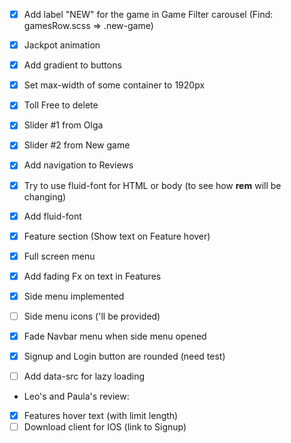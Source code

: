 -   [x] Add label "NEW" for the game in Game Filter carousel (Find: gamesRow.scss => .new-game)
-   [x] Jackpot animation
-   [x] Add gradient to buttons
-   [x] Set max-width of some container to 1920px
-   [x] Toll Free to delete
-   [x] Slider #1 from Olga
-   [x] Slider #2 from New game
-   [x] Add navigation to Reviews

-   [x] Try to use fluid-font for HTML or body (to see how **rem** will be changing)
-   [x] Add fluid-font
-   [x] Feature section (Show text on Feature hover)
-   [x] Full screen menu
-   [x] Add fading Fx on text in Features
-   [x] Side menu implemented
-   [ ] Side menu icons ('ll be provided)
-   [x] Fade Navbar menu when side menu opened
-   [x] Signup and Login button are rounded (need test) 
 
-   [ ] Add data-src for lazy loading

-   Leo's and Paula's review:
-   [x] Features hover text (with limit length)
-   [ ] Download client for IOS (link to Signup)
